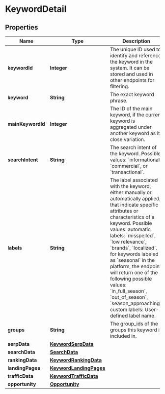 # KeywordDetail

## Properties
Name | Type | Description | Notes
------------ | ------------- | ------------- | -------------
**keywordId** | **Integer** | The unique ID used to identify and reference the keyword in the system. It can be stored and used in other endpoints for filtering. |  [optional]
**keyword** | **String** | The exact keyword phrase. |  [optional]
**mainKeywordId** | **Integer** | The ID of the main keyword, if the current keyword is aggregated under another keyword as its close variation. |  [optional]
**searchIntent** | **String** | The search intent of the keyword.  Possible values: &#x60;informational&#x60;, &#x60;commercial&#x60;, or &#x60;transactional&#x60;. |  [optional]
**labels** | **String** | The label associated with the keyword, either manually or automatically applied, that indicate specific attributes or characteristics of a keyword.  Possible values: automatic labels: &#x60;misspelled&#x60;, &#x60;low relevance&#x60;, &#x60;brands&#x60;, &#x60;localized&#x60;. for keywords labeled as &#x60;seasonal&#x60; in the platform, the endpoint will return one of the following possible values: &#x60;in_full_season&#x60;, &#x60;out_of_season&#x60;, &#x60;season_approaching&#x60;. custom labels: User-defined label name.  |  [optional]
**groups** | **String** | The group_ids of the groups this keyword is included in. |  [optional]
**serpData** | [**KeywordSerpData**](KeywordSerpData.md) |  |  [optional]
**searchData** | [**SearchData**](SearchData.md) |  |  [optional]
**rankingData** | [**KeywordRankingData**](KeywordRankingData.md) |  |  [optional]
**landingPages** | [**KeywordLandingPages**](KeywordLandingPages.md) |  |  [optional]
**trafficData** | [**KeywordTrafficData**](KeywordTrafficData.md) |  |  [optional]
**opportunity** | [**Opportunity**](Opportunity.md) |  |  [optional]
